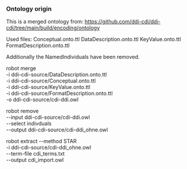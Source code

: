 ### Ontology origin  
This is a merged ontology from:
https://github.com/ddi-cdi/ddi-cdi/tree/main/build/encoding/ontology

Used files:
Conceptual.onto.ttl
DataDescription.onto.ttl
KeyValue.onto.ttl
FormatDescription.onto.ttl

Additionally the NamedIndividuals have been removed. 


robot merge \
-i  ddi-cdi-source/DataDescription.onto.ttl \
-i  ddi-cdi-source/Conceptual.onto.ttl \
-i  ddi-cdi-source/KeyValue.onto.ttl \
-i  ddi-cdi-source/FormatDescription.onto.ttl  \
-o ddi-cdi-source/cdi-ddi.owl 


robot remove \
--input ddi-cdi-source/cdi-ddi.owl \
--select indivduals \
--output ddi-cdi-source/cdi-ddi_ohne.owl

	
robot extract --method STAR \
-i  ddi-cdi-source/cdi-ddi_ohne.owl \
--term-file cdi_terms.txt \
--output cdi_import.owl


